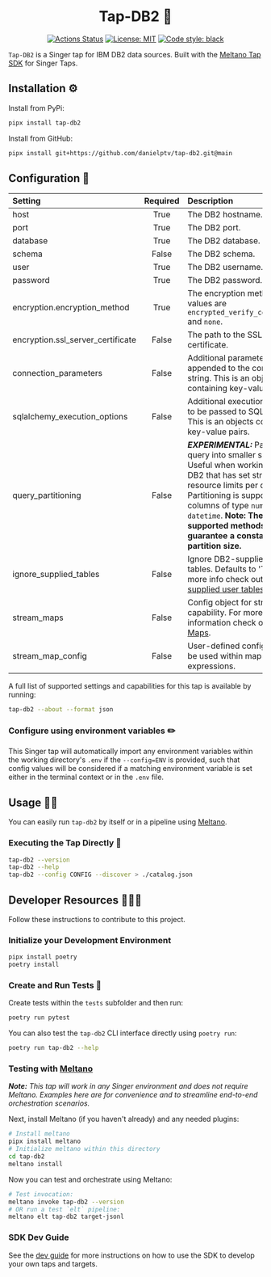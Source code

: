 <h1 align="center">Tap-DB2 👑</h1>

<p align="center">
<a href="https://github.com/danielptv/tap-db2/actions/"><img alt="Actions Status" src="https://github.com/danielptv/tap-db2/actions/workflows/test.yml/badge.svg"></a>
<a href="https://github.com/danielptv/tap-db2/blob/main/LICENSE"><img alt="License: MIT" src="https://img.shields.io/badge/License-MIT-yellow.svg"></a>
<a href="https://github.com/psf/black"><img alt="Code style: black" src="https://img.shields.io/badge/code%20style-black-000000.svg"></a>
</p>

`Tap-DB2` is a Singer tap for IBM DB2 data sources. Built with the [Meltano Tap SDK](https://sdk.meltano.com) for Singer Taps.

## Installation ⚙️

Install from PyPi:

```bash
pipx install tap-db2
```

Install from GitHub:

```bash
pipx install git+https://github.com/danielptv/tap-db2.git@main
```

## Configuration 📝

| Setting                           | Required | Description                                                                                                                                                                                                                                                                                        |
| :-------------------------------- | :------: | :------------------------------------------------------------------------------------------------------------------------------------------------------------------------------------------------------------------------------------------------------------------------------------------------- |
| host                              |   True   | The DB2 hostname.                                                                                                                                                                                                                                                                                  |
| port                              |   True   | The DB2 port.                                                                                                                                                                                                                                                                                      |
| database                          |   True   | The DB2 database.                                                                                                                                                                                                                                                                                  |
| schema                            |  False   | The DB2 schema.                                                                                                                                                                                                                                                                                    |
| user                              |   True   | The DB2 username.                                                                                                                                                                                                                                                                                  |
| password                          |   True   | The DB2 password.                                                                                                                                                                                                                                                                                  |
| encryption.encryption_method      |   True   | The encryption method. Valid values are `encrypted_verify_certificate` and `none`.                                                                                                                                                                                                                 |
| encryption.ssl_server_certificate |  False   | The path to the SSL server certificate.                                                                                                                                                                                                                                                            |
| connection_parameters             |  False   | Additional parameters to be appended to the connection string. This is an objects containing key-value pairs.                                                                                                                                                                                      |
| sqlalchemy_execution_options      |  False   | Additional execution options to be passed to SQLAlchemy. This is an objects containing key-value pairs.                                                                                                                                                                                            |
| query_partitioning                |  False   | ***EXPERIMENTAL:*** Partition query into smaller subsets. Useful when working with DB2 that has set strict resource limits per query. Partitioning is supported for columns of type `number` and `datetime`. **Note: The currently supported methods do not guarantee a constant partition size.** |
| ignore_supplied_tables            |  False   | Ignore DB2-supplied user tables. Defaults to 'True'. For more info check out [Db2-supplied user tables](https://www.ibm.com/docs/en/db2-for-zos/12?topic=db2-supplied-user-tables).                                                                                                                |
| stream_maps                       |  False   | Config object for stream maps capability. For more information check out [Stream Maps](https://sdk.meltano.com/en/latest/stream_maps.html).                                                                                                                                                        |
| stream_map_config                 |  False   | User-defined config values to be used within map expressions.                                                                                                                                                                                                                                      |

A full list of supported settings and capabilities for this
tap is available by running:

```bash
tap-db2 --about --format json
```

### Configure using environment variables ✏️

This Singer tap will automatically import any environment variables within the working directory's
`.env` if the `--config=ENV` is provided, such that config values will be considered if a matching
environment variable is set either in the terminal context or in the `.env` file.

## Usage 👷‍♀️

You can easily run `tap-db2` by itself or in a pipeline using [Meltano](https://meltano.com/).

### Executing the Tap Directly 🔨

```bash
tap-db2 --version
tap-db2 --help
tap-db2 --config CONFIG --discover > ./catalog.json
```

## Developer Resources 👩🏼‍💻

Follow these instructions to contribute to this project.

### Initialize your Development Environment

```bash
pipx install poetry
poetry install
```

### Create and Run Tests 🧪

Create tests within the `tests` subfolder and
  then run:

```bash
poetry run pytest
```

You can also test the `tap-db2` CLI interface directly using `poetry run`:

```bash
poetry run tap-db2 --help
```

### Testing with [Meltano](https://www.meltano.com)

***Note:** This tap will work in any Singer environment and does not require Meltano.
Examples here are for convenience and to streamline end-to-end orchestration scenarios.*

Next, install Meltano (if you haven't already) and any needed plugins:

```bash
# Install meltano
pipx install meltano
# Initialize meltano within this directory
cd tap-db2
meltano install
```

Now you can test and orchestrate using Meltano:

```bash
# Test invocation:
meltano invoke tap-db2 --version
# OR run a test `elt` pipeline:
meltano elt tap-db2 target-jsonl
```

### SDK Dev Guide

See the [dev guide](https://sdk.meltano.com/en/latest/dev_guide.html) for more instructions on how to use the SDK to
develop your own taps and targets.
